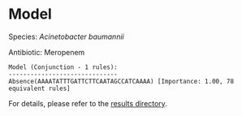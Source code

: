 
# Model

Species: *Acinetobacter baumannii*

Antibiotic: Meropenem

```
Model (Conjunction - 1 rules):
------------------------------
Absence(AAAATATTTGATTCTTCAATAGCCATCAAAA) [Importance: 1.00, 78 equivalent rules]

```

For details, please refer to the [results directory](../../../../../results/scm_b/acinetobacter%20baumannii/meropenem/repeat_7/).

